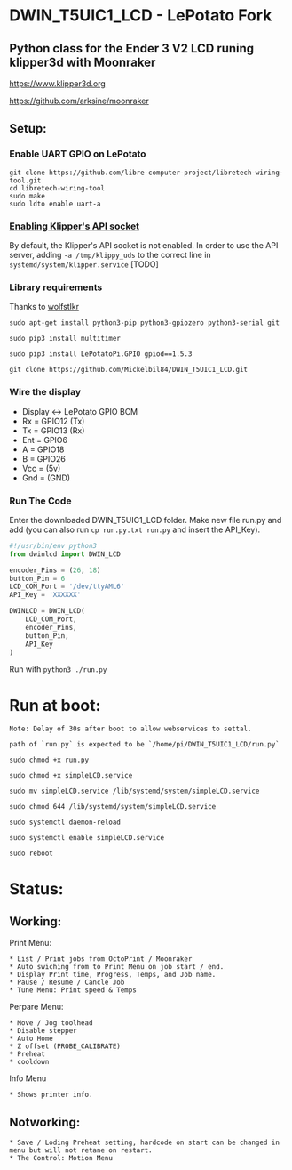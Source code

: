 # DWIN_T5UIC1_LCD - LePotato Fork

## Python class for the Ender 3 V2 LCD runing klipper3d with Moonraker 

https://www.klipper3d.org


https://github.com/arksine/moonraker


## Setup:

### Enable UART GPIO on LePotato

```
git clone https://github.com/libre-computer-project/libretech-wiring-tool.git
cd libretech-wiring-tool
sudo make
sudo ldto enable uart-a
```

### [Enabling Klipper's API socket](https://www.klipper3d.org/API_Server.html)

By default, the Klipper's API socket is not enabled. In order to use the API server, adding `-a /tmp/klippy_uds` to the correct line in `systemd/system/klipper.service` [TODO]

### Library requirements 

  Thanks to [wolfstlkr](https://www.reddit.com/r/ender3v2/comments/mdtjvk/octoprint_klipper_v2_lcd/gspae7y)

  `sudo apt-get install python3-pip python3-gpiozero python3-serial git`

  `sudo pip3 install multitimer`

  `sudo pip3 install LePotatoPi.GPIO gpiod==1.5.3`

  `git clone https://github.com/Mickelbil84/DWIN_T5UIC1_LCD.git`


### Wire the display 
  * Display <-> LePotato GPIO BCM
  * Rx  =   GPIO12  (Tx)
  * Tx  =   GPIO13  (Rx)
  * Ent =   GPIO6
  * A   =   GPIO18
  * B   =   GPIO26
  * Vcc =   (5v)
  * Gnd =   (GND)

### Run The Code

Enter the downloaded DWIN_T5UIC1_LCD folder.
Make new file run.py and add
(you can also run `cp run.py.txt run.py` and insert the API_Key).

```python
#!/usr/bin/env python3
from dwinlcd import DWIN_LCD

encoder_Pins = (26, 18)
button_Pin = 6
LCD_COM_Port = '/dev/ttyAML6'
API_Key = 'XXXXXX'

DWINLCD = DWIN_LCD(
	LCD_COM_Port,
	encoder_Pins,
	button_Pin,
	API_Key
)
```

Run with `python3 ./run.py`

# Run at boot:

	Note: Delay of 30s after boot to allow webservices to settal.
	
	path of `run.py` is expected to be `/home/pi/DWIN_T5UIC1_LCD/run.py`

   `sudo chmod +x run.py`
   
   `sudo chmod +x simpleLCD.service`
   
   `sudo mv simpleLCD.service /lib/systemd/system/simpleLCD.service`
   
   `sudo chmod 644 /lib/systemd/system/simpleLCD.service`
   
   `sudo systemctl daemon-reload`
   
   `sudo systemctl enable simpleLCD.service`
   
   `sudo reboot`
   
   

# Status:

## Working:

 Print Menu:
 
    * List / Print jobs from OctoPrint / Moonraker
    * Auto swiching from to Print Menu on job start / end.
    * Display Print time, Progress, Temps, and Job name.
    * Pause / Resume / Cancle Job
    * Tune Menu: Print speed & Temps

 Perpare Menu:
 
    * Move / Jog toolhead
    * Disable stepper
    * Auto Home
    * Z offset (PROBE_CALIBRATE)
    * Preheat
    * cooldown
 
 Info Menu
 
    * Shows printer info.

## Notworking:
    * Save / Loding Preheat setting, hardcode on start can be changed in menu but will not retane on restart.
    * The Control: Motion Menu
